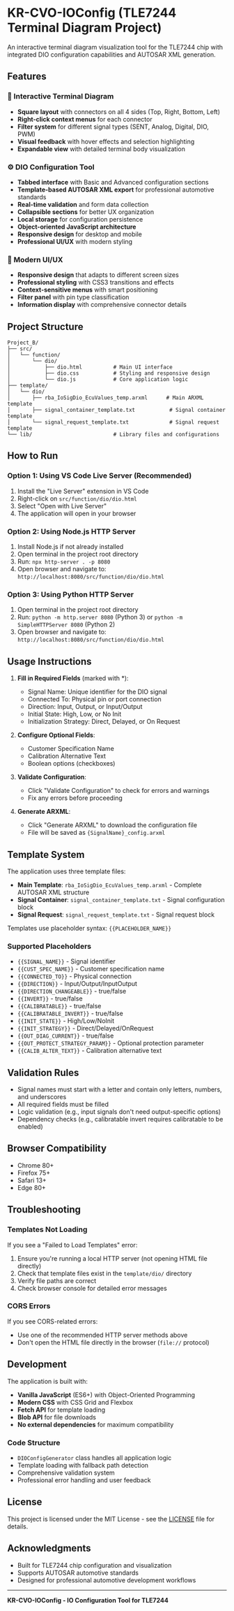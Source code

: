 # KR-CVO-IOConfig (TLE7244 Terminal Diagram Project)

An interactive terminal diagram visualization tool for the TLE7244 chip with integrated DIO configuration capabilities and AUTOSAR XML generation.

## Features

### 🔌 Interactive Terminal Diagram
- **Square layout** with connectors on all 4 sides (Top, Right, Bottom, Left)
- **Right-click context menus** for each connector
- **Filter system** for different signal types (SENT, Analog, Digital, DIO, PWM)
- **Visual feedback** with hover effects and selection highlighting
- **Expandable view** with detailed terminal body visualization

### ⚙️ DIO Configuration Tool
- **Tabbed interface** with Basic and Advanced configuration sections
- **Template-based AUTOSAR XML export** for professional automotive standards
- **Real-time validation** and form data collection
- **Collapsible sections** for better UX organization
- **Local storage** for configuration persistence
- **Object-oriented JavaScript architecture**
- **Responsive design** for desktop and mobile
- **Professional UI/UX** with modern styling

### 🎨 Modern UI/UX
- **Responsive design** that adapts to different screen sizes
- **Professional styling** with CSS3 transitions and effects
- **Context-sensitive menus** with smart positioning
- **Filter panel** with pin type classification
- **Information display** with comprehensive connector details

## Project Structure

```
Project_B/
├── src/
│   └── function/
│       └── dio/
│           ├── dio.html          # Main UI interface
│           ├── dio.css           # Styling and responsive design
│           └── dio.js            # Core application logic
├── template/
│   └── dio/
│       ├── rba_IoSigDio_EcuValues_temp.arxml      # Main ARXML template
│       ├── signal_container_template.txt           # Signal container template
│       └── signal_request_template.txt             # Signal request template
└── lib/                          # Library files and configurations
```

## How to Run

### Option 1: Using VS Code Live Server (Recommended)

1. Install the "Live Server" extension in VS Code
2. Right-click on `src/function/dio/dio.html`
3. Select "Open with Live Server"
4. The application will open in your browser

### Option 2: Using Node.js HTTP Server

1. Install Node.js if not already installed
2. Open terminal in the project root directory
3. Run: `npx http-server . -p 8080`
4. Open browser and navigate to: `http://localhost:8080/src/function/dio/dio.html`

### Option 3: Using Python HTTP Server

1. Open terminal in the project root directory
2. Run: `python -m http.server 8080` (Python 3) or `python -m SimpleHTTPServer 8080` (Python 2)
3. Open browser and navigate to: `http://localhost:8080/src/function/dio/dio.html`

## Usage Instructions

1. **Fill in Required Fields** (marked with *):
   - Signal Name: Unique identifier for the DIO signal
   - Connected To: Physical pin or port connection
   - Direction: Input, Output, or Input/Output
   - Initial State: High, Low, or No Init
   - Initialization Strategy: Direct, Delayed, or On Request

2. **Configure Optional Fields**:
   - Customer Specification Name
   - Calibration Alternative Text
   - Boolean options (checkboxes)

3. **Validate Configuration**:
   - Click "Validate Configuration" to check for errors and warnings
   - Fix any errors before proceeding

4. **Generate ARXML**:
   - Click "Generate ARXML" to download the configuration file
   - File will be saved as `{SignalName}_config.arxml`

## Template System

The application uses three template files:

- **Main Template**: `rba_IoSigDio_EcuValues_temp.arxml` - Complete AUTOSAR XML structure
- **Signal Container**: `signal_container_template.txt` - Signal configuration block
- **Signal Request**: `signal_request_template.txt` - Signal request block

Templates use placeholder syntax: `{{PLACEHOLDER_NAME}}`

### Supported Placeholders

- `{{SIGNAL_NAME}}` - Signal identifier
- `{{CUST_SPEC_NAME}}` - Customer specification name
- `{{CONNECTED_TO}}` - Physical connection
- `{{DIRECTION}}` - Input/Output/InputOutput
- `{{DIRECTION_CHANGEABLE}}` - true/false
- `{{INVERT}}` - true/false
- `{{CALIBRATABLE}}` - true/false
- `{{CALIBRATABLE_INVERT}}` - true/false
- `{{INIT_STATE}}` - High/Low/NoInit
- `{{INIT_STRATEGY}}` - Direct/Delayed/OnRequest
- `{{OUT_DIAG_CURRENT}}` - true/false
- `{{OUT_PROTECT_STRATEGY_PARAM}}` - Optional protection parameter
- `{{CALIB_ALTER_TEXT}}` - Calibration alternative text

## Validation Rules

- Signal names must start with a letter and contain only letters, numbers, and underscores
- All required fields must be filled
- Logic validation (e.g., input signals don't need output-specific options)
- Dependency checks (e.g., calibratable invert requires calibratable to be enabled)

## Browser Compatibility

- Chrome 80+
- Firefox 75+
- Safari 13+
- Edge 80+

## Troubleshooting

### Templates Not Loading

If you see a "Failed to Load Templates" error:

1. Ensure you're running a local HTTP server (not opening HTML file directly)
2. Check that template files exist in the `template/dio/` directory
3. Verify file paths are correct
4. Check browser console for detailed error messages

### CORS Errors

If you see CORS-related errors:
- Use one of the recommended HTTP server methods above
- Don't open the HTML file directly in the browser (`file://` protocol)

## Development

The application is built with:
- **Vanilla JavaScript** (ES6+) with Object-Oriented Programming
- **Modern CSS** with CSS Grid and Flexbox
- **Fetch API** for template loading
- **Blob API** for file downloads
- **No external dependencies** for maximum compatibility

### Code Structure

- `DIOConfigGenerator` class handles all application logic
- Template loading with fallback path detection
- Comprehensive validation system
- Professional error handling and user feedback

## License

This project is licensed under the MIT License - see the [LICENSE](LICENSE) file for details.

## Acknowledgments

- Built for TLE7244 chip configuration and visualization
- Supports AUTOSAR automotive standards
- Designed for professional automotive development workflows

---

**KR-CVO-IOConfig - IO Configuration Tool for TLE7244**
